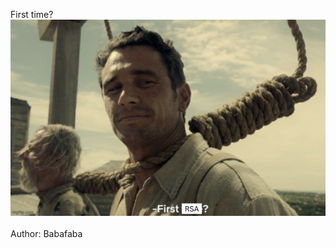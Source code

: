First time?
![](https://github.com/Babafaba/NTUA_H4CK_crypto_challs/blob/main/Beginner_Crypto/My_first_RSA/RSA.png)
\
\
Author: Babafaba
